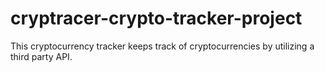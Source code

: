 # cryptracer-crypto-tracker-project
This cryptocurrency tracker keeps track of cryptocurrencies by utilizing a third party API.
